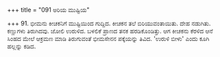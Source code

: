 +++
title = "091 ಅರಿಯ ಮುಷ್ಟಿಯ"

+++
91. ಭೀಮನು ಕೀಚಕನಿಗೆ ಮುಷ್ಟಿಯಿಂದ ಗುದ್ದಿದ. ಕೀಚಕನ ತಲೆ ಬಿರಿಯುವಂತಾಯಿತು. ದೇಹ ನಡುಗಿತು. ಕಣ್ಣುಗಳು ತಿರುಗಿದವು. ಜೋಲಿ ಉರುಳಿದ. ಬಳಲಿಕೆ ಪ್ರಾಣದ ತನಕ ಹರಡಿಕೊಂಡಿತ್ತು. ಆಗ ಕೀಚಕನು ಕೆರಳಿದ ಆನೆ ಸಿಂಹದ ಮೇಲೆ ಆಕ್ರಮಣ ಮಾಡಿ ತಿರುಗುವಂತೆ ಭೀಮಸೇನನ ಪಕ್ಕೆಯನ್ನು ತಿವಿದ. 'ಉರುಳಿ ಬೀಳು' ಎಂದು ಕೂಗಿ ಹಲ್ಲನ್ನು ಕಡಿದ.